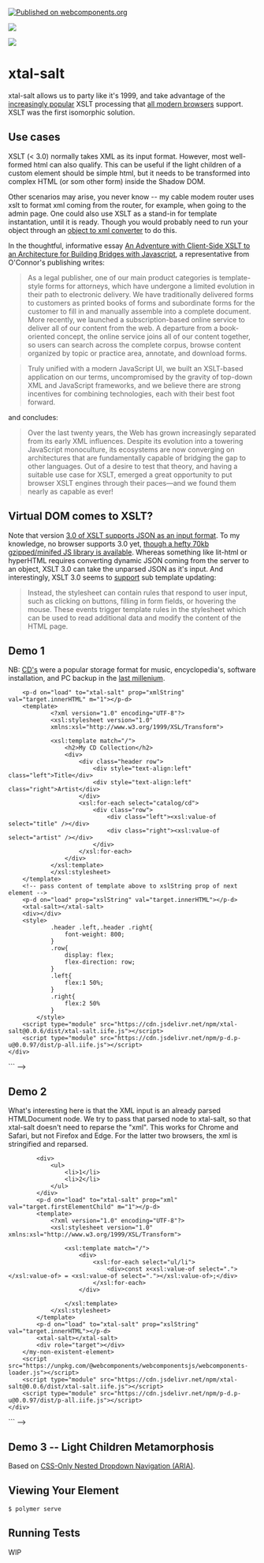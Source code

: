 [![Published on webcomponents.org](https://img.shields.io/badge/webcomponents.org-published-blue.svg)](https://www.webcomponents.org/element/xtal-salt)

<a href="https://nodei.co/npm/xtal-salt/"><img src="https://nodei.co/npm/xtal-salt.png"></a>

<img src="http://img.badgesize.io/https://unpkg.com/xtal-salt@0.0.12/dist/xtal-salt.iife.min.js?compression=gzip">

# xtal-salt

xtal-salt allows us to party like it's 1999, and take advantage of the [increasingly popular](https://www.chromestatus.com/metrics/feature/timeline/popularity/79) XSLT processing that [all modern browsers](https://www.balisage.net/Proceedings/vol21/html/Thompson01/BalisageVol21-Thompson01.html#d8834e412) support.  XSLT was the first isomorphic solution.


## Use cases

XSLT (< 3.0) normally takes XML as its input format.  However, most well-formed html can also qualify.  This can be useful if the light children of a custom element should be simple html, but it needs to be transformed into complex HTML (or som other form) inside the Shadow DOM.

Other scenarios may arise, you never know -- my cable modem router uses xslt to format xml coming from the router, for example, when going to the admin page.  One could also use XSLT as a stand-in for template instantation, until it is ready.  Though you would probably need to run your object through an [object to xml converter](https://www.npmjs.com/package/object-to-xml) to do this.

In the thoughtful, informative essay [An Adventure with Client-Side XSLT to an Architecture for Building Bridges with Javascript](https://www.balisage.net/Proceedings/vol21/html/Thompson01/BalisageVol21-Thompson01.html), a representative from O'Connor's publishing writes:

>As a legal publisher, one of our main product categories is template-style forms for attorneys, which have undergone a limited evolution in their path to electronic delivery. We have traditionally delivered forms to customers as printed books of forms and subordinate forms for the customer to fill in and manually assemble into a complete document. More recently, we launched a subscription-based online service to deliver all of our content from the web. A departure from a book-oriented concept, the online service joins all of our content together, so users can search across the complete corpus, browse content organized by topic or practice area, annotate, and download forms.

>Truly unified with a modern JavaScript UI, we built an XSLT-based application on our terms, uncompromised by the gravity of top-down XML and JavaScript frameworks, and we believe there are strong incentives for combining technologies, each with their best foot forward. 

and concludes:

>Over the last twenty years, the Web has grown increasingly separated from its early XML influences. Despite its evolution into a towering JavaScript monoculture, its ecosystems are now converging on architectures that are fundamentally capable of bridging the gap to other languages. Out of a desire to test that theory, and having a suitable use case for XSLT, emerged a great opportunity to put browser XSLT engines through their paces—and we found them nearly as capable as ever!

## Virtual DOM comes to XSLT?  

Note that version [3.0 of XSLT supports JSON as an input format](https://www.xml.com/articles/2017/02/14/why-you-should-be-using-xslt-30/).  To my knowledge, no browser supports 3.0 yet, [though a hefty 70kb gzipped/minifed JS library is available](http://www.saxonica.com/download/javascript.xml).  Whereas something like lit-html or hyperHTML requires converting dynamic JSON coming from the server to an object, XSLT 3.0 can take the unparsed JSON as it's input.  And interestingly, XSLT 3.0 seems to [support](http://www.saxonica.com/saxon-js/documentation/index.html) sub template updating:

>Instead, the stylesheet can contain rules that respond to user input, such as clicking on buttons, filling in form fields, or hovering the mouse. These events trigger template rules in the stylesheet which can be used to read additional data and modify the content of the HTML page.



## Demo 1

NB:  [CD's](https://www.w3schools.com/xml/xsl_intro.asp) were a popular storage format for music, encyclopedia's, software installation, and PC backup in the [last millenium](https://www.urbandictionary.com/define.php?term=CD).

<!--
```
<custom-element-demo>
<template>
    <div>
        <template>
            <catalog>
                <cd>
                    <title>Empire Burlesque</title>
                    <artist>Bob Dylan</artist>
                    <country>USA</country>
                    <company>Columbia</company>
                    <price>10.90</price>
                    <year>1985</year>
                </cd>
                <cd>
                    <title>Hide your heart</title>
                    <artist>Bonnie Tyler</artist>
                    <country>UK</country>
                    <company>CBS Records</company>
                    <price>9.90</price>
                    <year>1988</year>
                </cd>
                <cd>
                    <title>Greatest Hits</title>
                    <artist>Dolly Parton</artist>
                    <country>USA</country>
                    <company>RCA</company>
                    <price>9.90</price>
                    <year>1982</year>
                </cd>

            </catalog>
        </template>
        <!-- Pass down ("p-d") content of template above to xtal-salt's xmlString prop -->
        <p-d on="load" to="xtal-salt" prop="xmlString" val="target.innerHTML" m="1"></p-d>
        <template>
                <?xml version="1.0" encoding="UTF-8"?>
                <xsl:stylesheet version="1.0"
                xmlns:xsl="http://www.w3.org/1999/XSL/Transform">
        
                <xsl:template match="/">
                    <h2>My CD Collection</h2>
                    <div>
                        <div class="header row">
                            <div style="text-align:left" class="left">Title</div>
                            <div style="text-align:left" class="right">Artist</div>
                        </div>
                        <xsl:for-each select="catalog/cd">
                            <div class="row">
                                <div class="left"><xsl:value-of select="title" /></div>
                                <div class="right"><xsl:value-of select="artist" /></div>
                            </div>
                        </xsl:for-each>
                    </div>
                </xsl:template>
                </xsl:stylesheet>
        </template>
        <!-- pass content of template above to xslString prop of next element -->
        <p-d on="load" prop="xslString" val="target.innerHTML"></p-d>
        <xtal-salt></xtal-salt>
        <div></div>
        <style>
                .header .left,.header .right{
                    font-weight: 800;
                }
                .row{
                    display: flex;
                    flex-direction: row;
                }
                .left{
                    flex:1 50%;
                }
                .right{
                    flex:2 50%
                }
            </style>
        <script type="module" src="https://cdn.jsdelivr.net/npm/xtal-salt@0.0.6/dist/xtal-salt.iife.js"></script>
        <script type="module" src="https://cdn.jsdelivr.net/npm/p-d.p-u@0.0.97/dist/p-all.iife.js"></script>
    </div>
</custom-element-demo>
```
-->

## Demo 2

What's interesting here is that the XML input is an already parsed HTMLDocument node.  We try to pass that parsed node to xtal-salt, so that xtal-salt doesn't need to reparse the "xml".  This works for Chrome and Safari, but not Firefox and Edge.  For the latter two browsers, the xml is stringified and reparsed.

<!--
```
<custom-element-demo>
<template>
    <div>
        <my-non-existent-element>
            <!-- "Light Children" -->
            <div>
                <ul>
                    <li>1</li>
                    <li>2</li>
                </ul>
            </div>
            <p-d on="load" to="xtal-salt" prop="xml" val="target.firstElementChild" m="1"></p-d>
            <template>
                <?xml version="1.0" encoding="UTF-8"?>
                <xsl:stylesheet version="1.0" xmlns:xsl="http://www.w3.org/1999/XSL/Transform">

                    <xsl:template match="/">
                        <div>
                            <xsl:for-each select="ul/li">
                                <div>const x<xsl:value-of select="."></xsl:value-of> = <xsl:value-of select="."></xsl:value-of>;</div>
                            </xsl:for-each>
                        </div>

                    </xsl:template>
                </xsl:stylesheet>
            </template>
            <p-d on="load" to="xtal-salt" prop="xslString" val="target.innerHTML"></p-d>
            <xtal-salt></xtal-salt>
            <div role="target"></div>
        </my-non-existent-element>
        <script src="https://unpkg.com/@webcomponents/webcomponentsjs/webcomponents-loader.js"></script>
        <script type="module" src="https://cdn.jsdelivr.net/npm/xtal-salt@0.0.6/dist/xtal-salt.iife.js"></script>
        <script type="module" src="https://cdn.jsdelivr.net/npm/p-d.p-u@0.0.97/dist/p-all.iife.js"></script>
    </div>
</template>
</custom-element-demo>
```
-->

## Demo 3 -- Light Children Metamorphosis

Based on [CSS-Only Nested Dropdown Navigation (ARIA)](https://codepen.io/gabriellewee/pen/oWyObX).

<!--
```
<custom-element-demo>
<template>
  <div style="height:100%">


    <co-depends-nested-dropdown style="height:100%">
      <details>
        <summary label-id="menu">Menu</summary>
        <details>
          <summary label-id="shop">Shop</summary>
          <a>Tops</a>
          <a>Bottoms</a>
          <a>Shoes</a>
          <a>Accessories</a>
          <a>Sales</a>
        </details>
        <a>Blog</a>
        <a>About</a>
        <a>Contact</a>
      </details>
      <p-d on="load" to="xtal-salt" prop="xml" val="target"></p-d>
      <textarea style="display:none">
        <xsl:stylesheet version="1.0" xmlns:xsl="http://www.w3.org/1999/XSL/Transform">
            <xsl:template match="/">
              <template slot="template">
                <xsl:apply-templates select="details">
                  <xsl:with-param name="list-id">nav</xsl:with-param>
                  <xsl:with-param name="input-role">button</xsl:with-param>
                  <xsl:with-param name="tabindex">1</xsl:with-param>
                </xsl:apply-templates>
              </template>
            </xsl:template>
            <xsl:template match="details">
                <xsl:param name="list-id"></xsl:param>
                <xsl:param name="input-role"></xsl:param>
                <xsl:param name="tabindex"></xsl:param>
                <xsl:variable name="label-class">
                  <xsl:choose>
                    <xsl:when test="$list-id = 'nav'">down</xsl:when>
                    <xsl:otherwise>right</xsl:otherwise>
                  </xsl:choose>
                </xsl:variable>
                <xsl:variable name="link-id">link-<xsl:value-of select="summary/@label-id"></xsl:value-of></xsl:variable>
                <input aria-controls="{$list-id}" aria-haspopup='true' aria-labelledby="{summary/@label-id}" id="{$link-id}"
                    role="{$input-role}" tabindex="{$tabindex}" type="checkbox"/>
                <label class="{$label-class}" for="{$link-id}" id="{summary/@label-id}" role="none" tabindex="-1"><xsl:value-of select="summary"></xsl:value-of></label>
                <ul aria-labelledby="{summary/@label-id}" id="{$list-id}" role="menu">
                  <li role="none">
                      <xsl:apply-templates select="details">
                        <xsl:with-param name="list-id">nest</xsl:with-param>
                        <xsl:with-param name="input-role">menu</xsl:with-param>
                        <xsl:with-param name="tabindex" select="$tabindex + 1"></xsl:with-param>
                      </xsl:apply-templates>
                  </li>
                  <xsl:for-each select="a">
                      <li role="none">
                          <a role="menuitem" tabindex="{$tabindex + 2}"><xsl:value-of select="."/></a>
                        </li>
                  </xsl:for-each>
                </ul>
              
            </xsl:template>
    
        </xsl:stylesheet>
      </textarea>
      <p-d on="load" prop="xslString" val="target.value"></p-d>
      <xtal-salt></xtal-salt>
    </co-depends-nested-dropdown>
    <script type="module" src="https://cdn.jsdelivr.net/npm/xtal-salt@0.0.11/dist/xtal-salt.iife.js"></script>
    <script type="module" src="https://cdn.jsdelivr.net/npm/co-depends@0.0.16/nested-dropdown/dist/nested-dropdown.iife.js"></script>
    <script type="module" src="https://cdn.jsdelivr.net/npm/p-d.p-u@0.0.97/dist/p-all.iife.js"></script>
  </div>
</template>
</custom-element-demo>
```
-->

## Viewing Your Element

```
$ polymer serve
```

## Running Tests

WIP